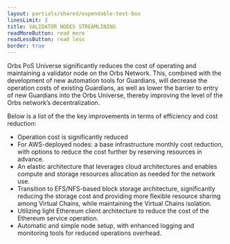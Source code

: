 ```yaml
---
layout: partials/shared/expendable-text-box
linesLimit: 3
title: VALIDATOR NODES STREAMLINING
readMoreButton: read more
readLessButton: read less
border: true
---
```


Orbs PoS Universe significantly reduces the cost of operating and maintaining a validator node on the Orbs Network. This, combined with the development of new automation tools for Guardians, will decrease the operation costs of existing Guardians, as well as lower the barrier to entry of new Guardians into the Orbs Universe, thereby improving the level of the Orbs network’s decentralization.

Below is a list of the the key improvements in terms of efficiency and cost reduction:

- Operation cost is significantly reduced
- For AWS-deployed nodes: a base infrastructure monthly cost reduction, with options to reduce the cost further by reserving resources in advance.
- An elastic architecture that leverages cloud architectures and enables compute and storage resources allocation as needed for the network use.
- Transition to EFS/NFS-based block storage architecture, significantly reducing the storage cost and providing more flexible resource sharing among Virtual Chains, while maintaining the Virtual Chains isolation.
- Utilizing light Ethereum client architecture to reduce the cost of the Ethereum service operation.
- Automatic and simple node setup, with enhanced logging and monitoring tools for reduced operations overhead.
